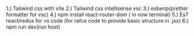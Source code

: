 1.) Tailwind css with vite
2.) Tailwind css intellisense vsc
3.) esbenp(prettier formatter for vsc)
4.) npm install react-router-dom ( in now terminal)
5.) Es7 react/redux for vs code (for rafce code to provide basic structure in .jsx)
6.) npm run dev(run host)
